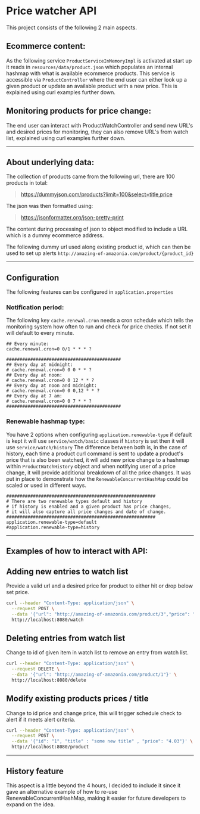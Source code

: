 # Price watcher API

This project consists of the following 2 main aspects. 

## Ecommerce content:

As the following service `ProductServiceInMemoryImpl` is activated at start up it reads in 
`resources/data/product.json` which populates an internal hashmap with what is available ecommerce products. 
This service is accessible via `ProductController` where the end user can either look up a given product or update an 
available product with a new price. This is explained using curl examples further down.

## Monitoring products for price change:

The end user can interact with ProductWatchController and send new URL's and desired prices for monitoring, 
they can also remove URL's from watch list, explained using curl examples further down. 

-----------

## About underlying data:

The collection of products came from the following url, there are 100 products in total:

> https://dummyjson.com/products?limit=100&select=title,price

The json was then formatted using:

> https://jsonformatter.org/json-pretty-print

The content during processing of json to object modified to include a URL which is a dummy ecommerce address.

The following dummy url used along existing product id, which can then be used to set up alerts 
`http://amazing-of-amazonia.com/product/{product_id}`

-----------

## Configuration
The following features can be configured in `application.properties`

### Notification period:

The following key `cache.renewal.cron` needs a cron schedule which tells the monitoring system how often to run and 
check for price checks. If not set it will default to every minute.

```properties
## Every minute:
cache.renewal.cron=0 0/1 * * * ?

###########################################
## Every day at midnight:
# cache.renewal.cron=0 0 0 * * ?
## Every day at noon:
# cache.renewal.cron=0 0 12 * * ?
## Every day at noon and midnight:
# cache.renewal.cron=0 0 0,12 * * ?
## Every day at 7 am:
# cache.renewal.cron=0 0 7 * * ?
###########################################
```

### Renewable hashmap type:

You have 2 options when configuring `application.renewable-type` if default is kept it will 
use `service/watch/basic` classes if `history` is set then it will use `service/watch/history`
The difference between both is, in the case of history, each time a product curl command is sent to update a 
product's price that is also been watched, it will add new price change to a hashmap within 
`ProductWatchHistory` object and when notifying user of a price change, it will provide additional breakdown of all the 
price changes. It was put in place to demonstrate how the `RenewableConcurrentHashMap` could be scaled or used in 
different ways. 

```properties
########################################################
# There are two renewable types default and history
# if history is enabled and a given product has price changes,
# it will also capture all price changes and date of change.
########################################################
application.renewable-type=default
#application.renewable-type=history
```

-----------

## Examples of how to interact with API:

## Adding new entries to watch list

Provide a valid url and a desired price for product to either hit or drop below set price. 

```bash
curl --header "Content-Type: application/json" \
  --request POST \
  --data '{"url": "http://amazing-of-amazonia.com/product/3","price": "45.01"}' \
  http://localhost:8080/watch
```


## Deleting entries from watch list

Change to id of given item in watch list to remove an entry from watch list.

```bash
curl --header "Content-Type: application/json" \
  --request DELETE \
  --data '{"url": "http://amazing-of-amazonia.com/product/1"}' \
  http://localhost:8080/delete
```


## Modify existing products prices / title

Change to id price and change price, this will trigger schedule check to
alert if it meets alert criteria.

```bash
curl --header "Content-Type: application/json" \
  --request POST \
  --data '{"id": "1", "title" : "some new title" , "price": "4.03"}' \
  http://localhost:8080/product
```


-----------

## History feature

This aspect is a little beyond the 4 hours, I decided to include it since it gave an alternative example of how to 
re-use RenewableConcurrentHashMap, making it easier for future developers to expand on the idea.
